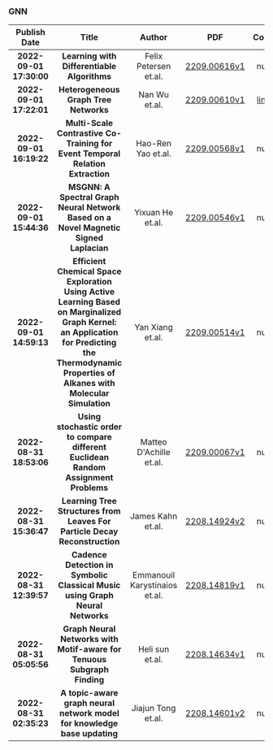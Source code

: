 
### GNN
|Publish Date|Title|Author|PDF|Code|
| :---: | :---: | :---: | :---: | :---: |
|**2022-09-01 17:30:00**|**Learning with Differentiable Algorithms**|Felix Petersen et.al.|[2209.00616v1](http://arxiv.org/abs/2209.00616v1)|null|
|**2022-09-01 17:22:01**|**Heterogeneous Graph Tree Networks**|Nan Wu et.al.|[2209.00610v1](http://arxiv.org/abs/2209.00610v1)|[link](https://github.com/hetgnn/hetgtnet)|
|**2022-09-01 16:19:22**|**Multi-Scale Contrastive Co-Training for Event Temporal Relation   Extraction**|Hao-Ren Yao et.al.|[2209.00568v1](http://arxiv.org/abs/2209.00568v1)|null|
|**2022-09-01 15:44:36**|**MSGNN: A Spectral Graph Neural Network Based on a Novel Magnetic Signed   Laplacian**|Yixuan He et.al.|[2209.00546v1](http://arxiv.org/abs/2209.00546v1)|null|
|**2022-09-01 14:59:13**|**Efficient Chemical Space Exploration Using Active Learning Based on   Marginalized Graph Kernel: an Application for Predicting the Thermodynamic   Properties of Alkanes with Molecular Simulation**|Yan Xiang et.al.|[2209.00514v1](http://arxiv.org/abs/2209.00514v1)|null|
|**2022-08-31 18:53:06**|**Using stochastic order to compare different Euclidean Random Assignment   Problems**|Matteo D'Achille et.al.|[2209.00067v1](http://arxiv.org/abs/2209.00067v1)|null|
|**2022-08-31 15:36:47**|**Learning Tree Structures from Leaves For Particle Decay Reconstruction**|James Kahn et.al.|[2208.14924v2](http://arxiv.org/abs/2208.14924v2)|null|
|**2022-08-31 12:39:57**|**Cadence Detection in Symbolic Classical Music using Graph Neural   Networks**|Emmanouil Karystinaios et.al.|[2208.14819v1](http://arxiv.org/abs/2208.14819v1)|null|
|**2022-08-31 05:05:56**|**Graph Neural Networks with Motif-aware for Tenuous Subgraph Finding**|Heli sun et.al.|[2208.14634v1](http://arxiv.org/abs/2208.14634v1)|null|
|**2022-08-31 02:35:23**|**A topic-aware graph neural network model for knowledge base updating**|Jiajun Tong et.al.|[2208.14601v2](http://arxiv.org/abs/2208.14601v2)|null|
